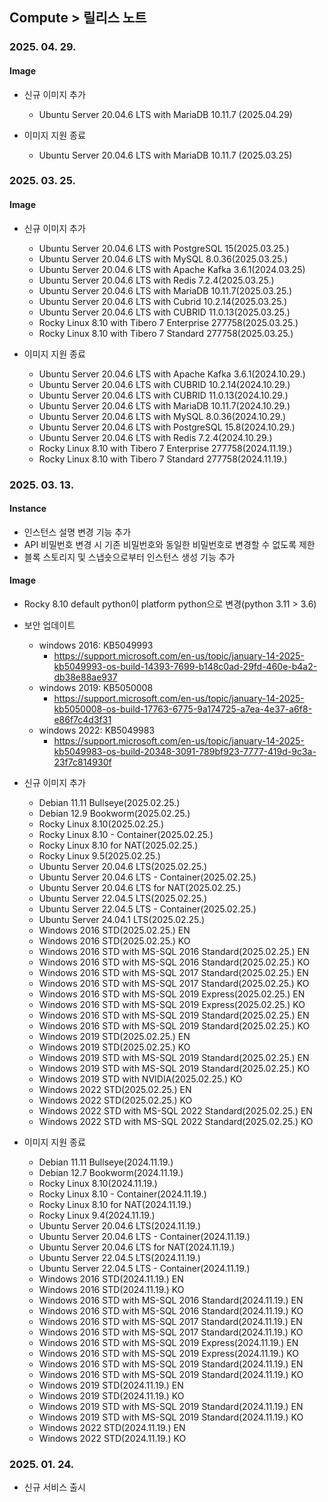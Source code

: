 ## Compute > 릴리스 노트

### 2025. 04. 29.
#### Image
* 신규 이미지 추가
    * Ubuntu Server 20.04.6 LTS with MariaDB 10.11.7 (2025.04.29)

* 이미지 지원 종료
    * Ubuntu Server 20.04.6 LTS with MariaDB 10.11.7 (2025.03.25)

### 2025. 03. 25.
#### Image
* 신규 이미지 추가
    * Ubuntu Server 20.04.6 LTS with PostgreSQL 15(2025.03.25.)
    * Ubuntu Server 20.04.6 LTS with MySQL 8.0.36(2025.03.25.)
    * Ubuntu Server 20.04.6 LTS with Apache Kafka 3.6.1(2024.03.25)
    * Ubuntu Server 20.04.6 LTS with Redis 7.2.4(2025.03.25.)
    * Ubuntu Server 20.04.6 LTS with MariaDB 10.11.7(2025.03.25.)
    * Ubuntu Server 20.04.6 LTS with Cubrid 10.2.14(2025.03.25.)
    * Ubuntu Server 20.04.6 LTS with CUBRID 11.0.13(2025.03.25.)
    * Rocky Linux 8.10 with Tibero 7 Enterprise 277758(2025.03.25.)
    * Rocky Linux 8.10 with Tibero 7 Standard 277758(2025.03.25.)

* 이미지 지원 종료
    * Ubuntu Server 20.04.6 LTS with Apache Kafka 3.6.1(2024.10.29.)
    * Ubuntu Server 20.04.6 LTS with CUBRID 10.2.14(2024.10.29.)
    * Ubuntu Server 20.04.6 LTS with CUBRID 11.0.13(2024.10.29.)
    * Ubuntu Server 20.04.6 LTS with MariaDB 10.11.7(2024.10.29.)
    * Ubuntu Server 20.04.6 LTS with MySQL 8.0.36(2024.10.29.)
    * Ubuntu Server 20.04.6 LTS with PostgreSQL 15.8(2024.10.29.)
    * Ubuntu Server 20.04.6 LTS with Redis 7.2.4(2024.10.29.)
    * Rocky Linux 8.10 with Tibero 7 Enterprise 277758(2024.11.19.)
    * Rocky Linux 8.10 with Tibero 7 Standard 277758(2024.11.19.)

### 2025. 03. 13.
#### Instance
* 인스턴스 설명 변경 기능 추가
* API 비밀번호 변경 시 기존 비밀번호와 동일한 비밀번호로 변경할 수 없도록 제한
* 블록 스토리지 및 스냅숏으로부터 인스턴스 생성 기능 추가

#### Image
* Rocky 8.10 default python이 platform python으로 변경(python 3.11 > 3.6)

* 보안 업데이트
    * windows 2016: KB5049993
        * https://support.microsoft.com/en-us/topic/january-14-2025-kb5049993-os-build-14393-7699-b148c0ad-29fd-460e-b4a2-db38e88ae937
    * windows 2019: KB5050008
        * https://support.microsoft.com/en-us/topic/january-14-2025-kb5050008-os-build-17763-6775-9a174725-a7ea-4e37-a6f8-e86f7c4d3f31
    * windows 2022: KB5049983
        * https://support.microsoft.com/en-us/topic/january-14-2025-kb5049983-os-build-20348-3091-789bf923-7777-419d-9c3a-23f7c814930f

* 신규 이미지 추가
    * Debian 11.11 Bullseye(2025.02.25.)
    * Debian 12.9 Bookworm(2025.02.25.)
    * Rocky Linux 8.10(2025.02.25.)
    * Rocky Linux 8.10 - Container(2025.02.25.)
    * Rocky Linux 8.10 for NAT(2025.02.25.)
    * Rocky Linux 9.5(2025.02.25.)
    * Ubuntu Server 20.04.6 LTS(2025.02.25.)
    * Ubuntu Server 20.04.6 LTS - Container(2025.02.25.)
    * Ubuntu Server 20.04.6 LTS for NAT(2025.02.25.)
    * Ubuntu Server 22.04.5 LTS(2025.02.25.)
    * Ubuntu Server 22.04.5 LTS - Container(2025.02.25.)
    * Ubuntu Server 24.04.1 LTS(2025.02.25.)
    * Windows 2016 STD(2025.02.25.) EN
    * Windows 2016 STD(2025.02.25.) KO
    * Windows 2016 STD with MS-SQL 2016 Standard(2025.02.25.) EN
    * Windows 2016 STD with MS-SQL 2016 Standard(2025.02.25.) KO
    * Windows 2016 STD with MS-SQL 2017 Standard(2025.02.25.) EN
    * Windows 2016 STD with MS-SQL 2017 Standard(2025.02.25.) KO
    * Windows 2016 STD with MS-SQL 2019 Express(2025.02.25.) EN
    * Windows 2016 STD with MS-SQL 2019 Express(2025.02.25.) KO
    * Windows 2016 STD with MS-SQL 2019 Standard(2025.02.25.) EN
    * Windows 2016 STD with MS-SQL 2019 Standard(2025.02.25.) KO
    * Windows 2019 STD(2025.02.25.) EN
    * Windows 2019 STD(2025.02.25.) KO
    * Windows 2019 STD with MS-SQL 2019 Standard(2025.02.25.) EN
    * Windows 2019 STD with MS-SQL 2019 Standard(2025.02.25.) KO
    * Windows 2019 STD with NVIDIA(2025.02.25.) KO
    * Windows 2022 STD(2025.02.25.) EN
    * Windows 2022 STD(2025.02.25.) KO
    * Windows 2022 STD with MS-SQL 2022 Standard(2025.02.25.) EN
    * Windows 2022 STD with MS-SQL 2022 Standard(2025.02.25.) KO

* 이미지 지원 종료
    * Debian 11.11 Bullseye(2024.11.19.)
    * Debian 12.7 Bookworm(2024.11.19.)
    * Rocky Linux 8.10(2024.11.19.)
    * Rocky Linux 8.10 - Container(2024.11.19.)
    * Rocky Linux 8.10 for NAT(2024.11.19.)
    * Rocky Linux 9.4(2024.11.19.)
    * Ubuntu Server 20.04.6 LTS(2024.11.19.)
    * Ubuntu Server 20.04.6 LTS - Container(2024.11.19.)
    * Ubuntu Server 20.04.6 LTS for NAT(2024.11.19.)
    * Ubuntu Server 22.04.5 LTS(2024.11.19.)
    * Ubuntu Server 22.04.5 LTS - Container(2024.11.19.)
    * Windows 2016 STD(2024.11.19.) EN
    * Windows 2016 STD(2024.11.19.) KO
    * Windows 2016 STD with MS-SQL 2016 Standard(2024.11.19.) EN
    * Windows 2016 STD with MS-SQL 2016 Standard(2024.11.19.) KO
    * Windows 2016 STD with MS-SQL 2017 Standard(2024.11.19.) EN
    * Windows 2016 STD with MS-SQL 2017 Standard(2024.11.19.) KO
    * Windows 2016 STD with MS-SQL 2019 Express(2024.11.19.) EN
    * Windows 2016 STD with MS-SQL 2019 Express(2024.11.19.) KO
    * Windows 2016 STD with MS-SQL 2019 Standard(2024.11.19.) EN
    * Windows 2016 STD with MS-SQL 2019 Standard(2024.11.19.) KO
    * Windows 2019 STD(2024.11.19.) EN
    * Windows 2019 STD(2024.11.19.) KO
    * Windows 2019 STD with MS-SQL 2019 Standard(2024.11.19.) EN
    * Windows 2019 STD with MS-SQL 2019 Standard(2024.11.19.) KO
    * Windows 2022 STD(2024.11.19.) EN
    * Windows 2022 STD(2024.11.19.) KO


### 2025. 01. 24.
* 신규 서비스 출시
